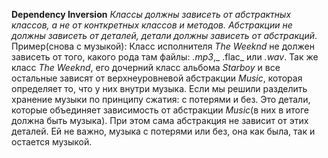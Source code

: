 **Dependency Inversion**
_Классы должны зависеть от абстрактных классов, а не от конткретных классов и методов.  Абстракции не должны зависеть от деталей, детали должны зависеть от абстракций_.
Пример(снова с музыкой): Класс исполнителя _The Weeknd_ не должен зависеть от того, какого рода там файлы: _.mp3_,_ .flac_ или _.wav_. Так же класс _The Weeknd_, его дочерний класс альбома _Starboy_ и все остальные зависят от верхнеуровневой абстракции _Music_, которая определяет то, что у них внутри музыка.
Если мы решили разделить хранение музыки по принципу сжатия: с потерями и без. Это детали, которые объединяет зависимость от абстракции _Music_(в них в итоге должна быть музыка). При этом сама абстракция не зависит от этих деталей. Ей не важно, музыка с потерями или без, она как была, так и остается музыкой.
